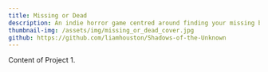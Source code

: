 ```yaml
---
title: Missing or Dead
description: An indie horror game centred around finding your missing brother!
thumbnail-img: /assets/img/missing_or_dead_cover.jpg
github: https://github.com/liamhouston/Shadows-of-the-Unknown
---
```


Content of Project 1.